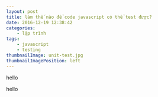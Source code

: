 ```yaml
---
layout: post
title: làm thế nào để code javascript có thể test được?
date: 2016-12-19 12:38:42
categories: 
	- lập trình
tags:
	- javascript
	- testing
thumbnailImage: unit-test.jpg
thumbnailImagePosition: left
---
```

hello
<!--more-->
hello
